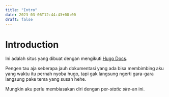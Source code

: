 ```yaml
---
title: "Intro"
date: 2023-03-06T12:44:43+08:00
draft: false
---
```


# Introduction
Ini adalah situs yang dibuat dengan mengikuti [Hugo Docs](https://gohugo.io/getting-started/quick-start/). 

Pengen tau aja seberapa jauh dokumentasi yang ada bisa membimbing aku yang waktu itu pernah nyoba hugo, tapi gak langsung ngerti gara-gara langsung pake tema yang susah hehe.

Mungkin aku perlu membiasakan diri dengan per-*static site*-an ini.